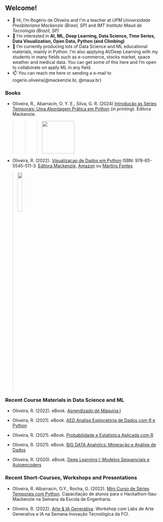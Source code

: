 ## Welcome!

- 👋 Hi, I’m Rogério de Oliveira and I'm a teacher at *UPM Universidade Presbiteriana Mackenzie (Brasil, SP)* and *IMT Instituto Mauá de Tecnologia (Brazil, SP)* 
- 👀 I’m interested in **AI, ML, Deep Learning, Data Science, Time Series, Data Visualization, Open Data, Python (and Climbing)**
- 🌱 I’m currently producing lots of Data Science and ML educational materials, mainly in Python. I’m also applying AI/Deep Learning with my students in many fields such as e-commerce, stocks market, space weather and medical data. You can get some of this here and I’m open to collaborate on apply ML in any field.
- 📫 You can reach me here or sending a e-mail to rogerio.oliveira{@mackenzie.br, @maua.br}


### Books

- Oliveira, R., Abarracin, O. Y. E., Silva, G. R. (2024) [Introdução às Séries Temporais: Uma Abordagem Prática em Python](https://github.com/Introducao-Series-Temporais-em-Python/Book) (*in printing*). Editora Mackenzie.

>>> <img src="https://github.com/Introducao-Series-Temporais-em-Python/Book/blob/main/Figures/ISTP_capa.png?raw=true" width="105" />

 
- Oliveira, R. (2022). [Visualizacao de Dados em Python](https://github.com/Rogerio-mack/Visualizacao-de-Dados-em-Python) ISBN: 978-65-5545-511-3. [Editora Mackenzie](https://www.mackenzie.br/editora/livro/n/a/i/visualizacao-de-dados-com-python), [Amazon](https://www.amazon.com.br/VISUALIZA%C3%87%C3%83O-DADOS-PYTHON-ROGERIO-OLIVEIRA/dp/655545511X) ou [Martins Fontes](https://www.martinsfontespaulista.com.br/visualizacao-de-dados-com-python-997336/p)

> <img src="https://github.com/Rogerio-mack/Visualizacao-de-Dados-em-Python/raw/main/figuras/capas/1.png" width="18%" />

### Recent Course Materials in Data Science and ML

- Oliveira, R. (2022). eBook. [Aprendizado de Máquina I](https://github.com/Rogerio-mack/Machine-Learning-I)   

- Oliveira, R. (2021). eBook. [AED Análise Exploratória de Dados com R e Python](https://github.com/Rogerio-mack/Analise_Exploratoria_de_Dados)  

- Oliveira, R. (2021). eBook. [Probabilidade e Estatística Aplicada com R](https://github.com/Rogerio-mack/Probabilidade-Estatistica-Aplicada-R)

- Oliveira, R. (2021). eBook. [BIG DATA Analytics: Mineração e Análise de Dados](https://github.com/Rogerio-mack/BIG_DATA_Analytics_Mineracao_e_Analise_de_Dados)   

- Oliveira, R. (2020). eBook. [Deep Learning I: Modelos Sequenciais e Autoencoders](https://github.com/Rogerio-mack/Deep-Learning-I)  

### Recent Short-Courses, Workshops and Presentations

- Oliveira, R. Albarracin, O.Y., Rocha, G. (2022). [Mini Curso de Séries Temporais com Python](https://github.com/Rogerio-mack/Hackathon-Itau-Mackenzie). Capacitação de alunos para o Hackathon-Itau-Mackenzie na Semana da Escola de Engenharia.

- Oliveira, R. (2022). [Arte & IA Generativa](https://github.com/Rogerio-mack/Arte_Generativa). Workshop com Labs de Arte Generativa e IA na Semana Inovação Tecnológica da FCI. 

<!---
Rogerio-mack/Rogerio-mack is a ✨ special ✨ repository because its `README.md` (this file) appears on your GitHub profile.
You can click the Preview link to take a look at your changes.
--->
